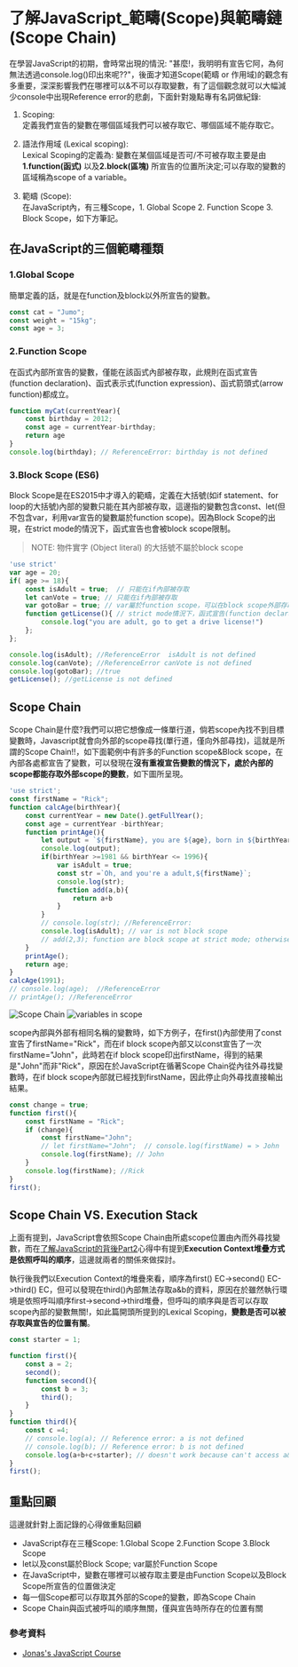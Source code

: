 # 了解JavaScript_範疇(Scope)與範疇鏈(Scope Chain)

在學習JavaScript的初期，會時常出現的情況: "甚麼!，我明明有宣告它阿，為何無法透過console.log()印出來呢??"，後面才知道Scope(範疇 or 作用域)的觀念有多重要，深深影響我們在哪裡可以&不可以存取變數，有了這個觀念就可以大幅減少console中出現Reference error的悲劇，下面針對幾點專有名詞做紀錄:

1. Scoping:  
定義我們宣告的變數在哪個區域我們可以被存取它、哪個區域不能存取它。

2. 語法作用域 (Lexical scoping):  
Lexical Scoping的定義為: 變數在某個區域是否可/不可被存取主要是由**1.function(函式)** 以及**2.block(區塊)** 所宣告的位置所決定;可以存取的變數的區域稱為scope of a variable。

3. 範疇 (Scope):  
在JavaScript內，有三種Scope，1. Global Scope 2. Function Scope 3. Block Scope，如下方筆記。


## 在JavaScript的三個範疇種類

### 1.Global Scope
簡單定義的話，就是在function及block以外所宣告的變數。
```js
const cat = "Jumo";
const weight = "15kg";
const age = 3;
```

### 2.Function Scope
在函式內部所宣告的變數，僅能在該函式內部被存取，此規則在函式宣告(function declaration)、函式表示式(function expression)、函式箭頭式(arrow function)都成立。
```js
function myCat(currentYear){
    const birthday = 2012;
    const age = currentYear-birthday;
    return age
}
console.log(birthday); // ReferenceError: birthday is not defined
```


### 3.Block Scope (ES6)

Block Scope是在ES2015中才導入的範疇，定義在大括號(如if statement、for loop的大括號)內部的變數只能在其內部被存取，這邊指的變數包含const、let(但不包含var，利用var宣告的變數屬於function scope)。因為Block Scope的出現，在strict mode的情況下，函式宣告也會被block scope限制。

>NOTE: 物件實字 (Object literal) 的大括號不屬於block scope

```js
'use strict'
var age = 20;
if( age >= 18){
    const isAdult = true;  // 只能在if內部被存取
    let canVote = true; // 只能在if內部被存取
    var gotoBar = true; // var屬於function scope，可以在block scope外部存取
    function getLicense(){ // strict mode情況下，函式宣告(function declaration)也屬於block scope
        console.log("you are adult, go to get a drive license!")
    };
};

console.log(isAdult); //ReferenceError  isAdult is not defined
console.log(canVote); //ReferenceError canVote is not defined
console.log(gotoBar); //true
getLicense(); //getLicense is not defined
```
## Scope Chain
Scope Chain是什麼?我們可以把它想像成一條單行道，倘若scope內找不到目標變數時，Javascript就會向外部的scope尋找(單行道，僅向外部尋找)，這就是所謂的Scope Chain!!，如下面範例中有許多的Function scope&Block scope，在內部各處都宣告了變數，可以發現在**沒有重複宣告變數的情況下，處於內部的scope都能存取外部scope的變數**，如下圖所呈現。

```js
'use strict';
const firstName = "Rick";
function calcAge(birthYear){
    const currentYear = new Date().getFullYear();
    const age = currentYear -birthYear;
    function printAge(){
        let output = `${firstName}, you are ${age}, born in ${birthYear}`;
        console.log(output);
        if(birthYear >=1981 && birthYear <= 1996){
            var isAdult = true;
            const str =`Oh, and you're a adult,${firstName}`;
            console.log(str);
            function add(a,b){
                return a+b
            }
        }
        // console.log(str); //ReferenceError:
        console.log(isAdult); // var is not block scope
        // add(2,3); function are block scope at strict mode; otherwise:function scope
    }
    printAge();
    return age;
}
calcAge(1991);
// console.log(age);  //ReferenceError
// printAge(); //ReferenceError
```

![Scope Chain](https://github.com/ChiuWeiChung/IMGTANK/blob/main/scope/scopechain.png?raw=true)
![variables in scope](https://github.com/ChiuWeiChung/IMGTANK/blob/main/scope/variables%20in%20scope.png?raw=true)

scope內部與外部有相同名稱的變數時，如下方例子，在first()內部使用了const宣告了firstName="Rick"，而在if block scope內部又以const宣告了一次firstName="John"，此時若在if block scope印出firstName，得到的結果是"John"而非"Rick"，原因在於JavaScript在循著Scope Chain從內往外尋找變數時，在if block scope內部就已經找到firstName，因此停止向外尋找直接輸出結果。

```js
const change = true;
function first(){
    const firstName = "Rick";
    if (change){
        const firstName="John";   
        // let firstName="John";  // console.log(firstName) = > John 
        console.log(firstName); // John
    }
    console.log(firstName); //Rick
}
first();
```

## Scope Chain VS. Execution Stack
上面有提到，JavaScript會依照Scope Chain由所處scope位置由內而外尋找變數，而在[了解JavaScript的背後Part2]()心得中有提到**Execution Context堆疊方式是依照呼叫的順序**，這邊就兩者的關係來做探討。

執行後我們以Execution Context的堆疊來看，順序為first() EC->second() EC->third() EC，但可以發現在third()內部無法存取a&b的資料，原因在於雖然執行環境是依照呼叫順序first->second->third堆疊，但呼叫的順序與是否可以存取scope內部的變數無關!，如此篇開頭所提到的Lexical Scoping，**變數是否可以被存取與宣告的位置有關**。

```js
const starter = 1;

function first(){
    const a = 2;
    second();
    function second(){
        const b = 3;
        third();
    }
}
function third(){
    const c =4;
    // console.log(a); // Reference error: a is not defined 
    // console.log(b); // Reference error: b is not defined 
    console.log(a+b+c+starter); // doesn't work because can't access a&b
}
first();
```

## 重點回顧

這邊就針對上面記錄的心得做重點回顧
* JavaScript存在三種Scope: 1.Global Scope 2.Function Scope 3.Block Scope
* let以及const屬於Block Scope; var屬於Function Scope
* 在JavaScript中，變數在哪裡可以被存取主要是由Function Scope以及Block Scope所宣告的位置做決定
* 每一個Scope都可以存取其外部的Scope的變數，即為Scope Chain
* Scope Chain與函式被呼叫的順序無關，僅與宣告時所存在的位置有關

### 參考資料
* [Jonas's JavaScript Course](https://www.udemy.com/course/the-complete-javascript-course/)